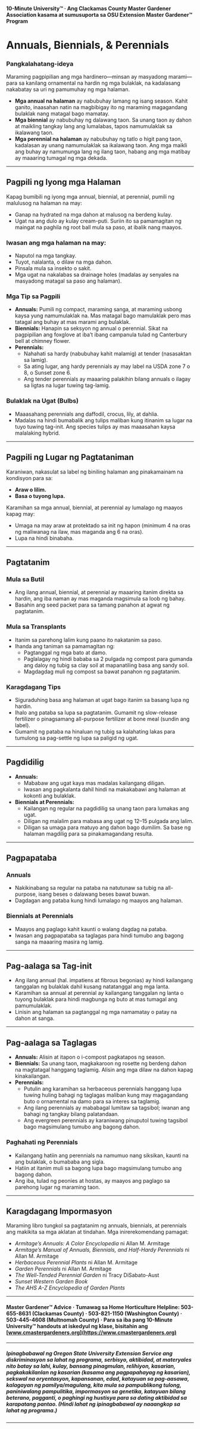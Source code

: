 #### 10-Minute University™ · Ang Clackamas County Master Gardener Association kasama at sumusuporta sa OSU Extension Master Gardener™ Program

# Annuals, Biennials, & Perennials

### Pangkalahatang-ideya

Maraming pagpipilian ang mga hardinero—minsan ay masyadong marami—para sa kanilang ornamental na hardin ng mga bulaklak, na kadalasang nakabatay sa uri ng pamumuhay ng mga halaman.

- **Mga annual na halaman** ay nabubuhay lamang ng isang season. Kahit ganito, inaasahan natin na magbibigay ito ng maraming magagandang bulaklak nang matagal bago mamatay.
- **Mga biennial** ay nabubuhay ng dalawang taon. Sa unang taon ay dahon at maikling tangkay lang ang lumalabas, tapos namumulaklak sa ikalawang taon.
- **Mga perennial na halaman** ay nabubuhay ng tatlo o higit pang taon, kadalasan ay unang namumulaklak sa ikalawang taon. Ang mga maikli ang buhay ay namumunga lang ng ilang taon, habang ang mga matibay ay maaaring tumagal ng mga dekada.

---

## Pagpili ng Iyong mga Halaman

Kapag bumibili ng iyong mga annual, biennial, at perennial, pumili ng malulusog na halaman na may:

- Ganap na hydrated na mga dahon at malusog na berdeng kulay.
- Ugat na ang dulo ay kulay cream-puti. Suriin ito sa pamamagitan ng maingat na paghila ng root ball mula sa paso, at ibalik nang maayos.

### Iwasan ang mga halaman na may:

- Naputol na mga tangkay.
- Tuyot, nalalanta, o dilaw na mga dahon.
- Pinsala mula sa insekto o sakit.
- Mga ugat na nakalabas sa drainage holes (madalas ay senyales na masyadong matagal sa paso ang halaman).

### Mga Tip sa Pagpili

- **Annuals:** Pumili ng compact, maraming sanga, at maraming usbong kaysa yung namumulaklak na. Mas matagal bago mamulaklak pero mas tatagal ang buhay at mas marami ang bulaklak.
- **Biennials:** Hanapin sa seksyon ng annual o perennial. Sikat na pagpipilian ang foxglove at iba’t ibang campanula tulad ng Canterbury bell at chimney flower.
- **Perennials:**
  - Nahahati sa hardy (nabubuhay kahit malamig) at tender (nasasaktan sa lamig).
  - Sa ating lugar, ang hardy perennials ay may label na USDA zone 7 o 8, o Sunset zone 6.
  - Ang tender perennials ay maaaring palakihin bilang annuals o ilagay sa ligtas na lugar tuwing tag-lamig.

### Bulaklak na Ugat (Bulbs)

- Maaasahang perennials ang daffodil, crocus, lily, at dahlia.
- Madalas na hindi bumabalik ang tulips maliban kung itinanim sa lugar na tuyo tuwing tag-init. Ang species tulips ay mas maaasahan kaysa malalaking hybrid.

---

## Pagpili ng Lugar ng Pagtataniman

Karaniwan, nakasulat sa label ng biniling halaman ang pinakamainam na kondisyon para sa:

- **Araw o lilim.**
- **Basa o tuyong lupa.**

Karamihan sa mga annual, biennial, at perennial ay lumalago ng maayos kapag may:

- Umaga na may araw at protektado sa init ng hapon (minimum 4 na oras ng maliwanag na ilaw, mas maganda ang 6 na oras).
- Lupa na hindi binabaha.

---

## Pagtatanim

### Mula sa Butil

- Ang ilang annual, biennial, at perennial ay maaaring itanim direkta sa hardin, ang iba naman ay mas maganda magsimula sa loob ng bahay.
- Basahin ang seed packet para sa tamang panahon at agwat ng pagtatanim.

### Mula sa Transplants

- Itanim sa parehong lalim kung paano ito nakatanim sa paso.
- Ihanda ang taniman sa pamamagitan ng:
  - Pagtanggal ng mga bato at damo.
  - Paglalagay ng hindi bababa sa 2 pulgada ng compost para gumanda ang daloy ng tubig sa clay soil at mapanatiling basa ang sandy soil.
  - Magdagdag muli ng compost sa bawat panahon ng pagtatanim.

### Karagdagang Tips

- Siguraduhing basa ang halaman at ugat bago itanim sa basang lupa ng hardin.
- Ihalo ang pataba sa lupa sa pagtatanim. Gumamit ng slow-release fertilizer o pinagsamang all-purpose fertilizer at bone meal (sundin ang label).
- Gumamit ng pataba na hinaluan ng tubig sa kalahating lakas para tumulong sa pag-settle ng lupa sa paligid ng ugat.

---

## Pagdidilig

- **Annuals:**
  - Mababaw ang ugat kaya mas madalas kailangang diligan.
  - Iwasan ang pagkalanta dahil hindi na makakabawi ang halaman at kokonti ang bulaklak.
- **Biennials at Perennials:**
  - Kailangan ng regular na pagdidilig sa unang taon para lumakas ang ugat.
  - Diligan ng malalim para mabasa ang ugat ng 12–15 pulgada ang lalim.
  - Diligan sa umaga para matuyo ang dahon bago dumilim. Sa base ng halaman magdilig para sa pinakamagandang resulta.

---

## Pagpapataba

### Annuals

- Nakikinabang sa regular na pataba na natutunaw sa tubig na all-purpose, isang beses o dalawang beses bawat buwan.
- Dagdagan ang pataba kung hindi lumalago ng maayos ang halaman.

### Biennials at Perennials

- Maayos ang paglago kahit kaunti o walang dagdag na pataba.
- Iwasan ang pagpapataba sa taglagas para hindi tumubo ang bagong sanga na maaaring masira ng lamig.

---

## Pag-aalaga sa Tag-init

- Ang ilang annual (hal. impatiens at fibrous begonias) ay hindi kailangang tanggalan ng bulaklak dahil kusang natatanggal ang mga lanta.
- Karamihan sa annual at perennial ay kailangang tanggalan ng lanta o tuyong bulaklak para hindi magbunga ng buto at mas tumagal ang pamumulaklak.
- Linisin ang halaman sa pagtanggal ng mga namamatay o patay na dahon at sanga.

---

## Pag-aalaga sa Taglagas

- **Annuals:** Alisin at itapon o i-compost pagkatapos ng season.
- **Biennials:** Sa unang taon, magkakaroon ng rosette ng berdeng dahon na magtatagal hanggang taglamig. Alisin ang mga dilaw na dahon kapag kinakailangan.
- **Perennials:**
  - Putulin ang karamihan sa herbaceous perennials hanggang lupa tuwing huling bahagi ng taglagas maliban kung may magagandang buto o ornamental na damo para sa interes sa taglamig.
  - Ang ilang perennials ay mababagal lumitaw sa tagsibol; iwanan ang bahagi ng tangkay bilang palatandaan.
  - Ang evergreen perennials ay karaniwang pinuputol tuwing tagsibol bago magsimulang tumubo ang bagong dahon.

### Paghahati ng Perennials

- Kailangang hatiin ang perennials na namumuo nang siksikan, kaunti na ang bulaklak, o bumababa ang sigla.
- Hatiin at itanim muli sa bagong lupa bago magsimulang tumubo ang bagong dahon.
- Ang iba, tulad ng peonies at hostas, ay maayos ang paglago sa parehong lugar ng maraming taon.

---

## Karagdagang Impormasyon

Maraming libro tungkol sa pagtatanim ng annuals, biennials, at perennials ang makikita sa mga aklatan at tindahan. Mga inirerekomendang pamagat:

- *Armitage’s Annuals: A Color Encyclopedia* ni Allan M. Armitage
- *Armitage’s Manual of Annuals, Biennials, and Half-Hardy Perennials* ni Allan M. Armitage
- *Herbaceous Perennial Plants* ni Allan M. Armitage
- *Garden Perennials* ni Allan M. Armitage
- *The Well-Tended Perennial Garden* ni Tracy DiSabato-Aust
- *Sunset Western Garden Book*
- *The AHS A-Z Encyclopedia of Garden Plants*

---

#### Master Gardener™ Advice · Tumawag sa Home Horticulture Helpline: 503-655-8631 (Clackamas County) · 503-821-1150 (Washington County) · 503-445-4608 (Multnomah County) · Para sa iba pang 10-Minute University™ handouts at iskedyul ng klase, bisitahin ang [www.cmastergardeners.org](https://www.cmastergardeners.org)

---

##### Ipinagbabawal ng Oregon State University Extension Service ang diskriminasyon sa lahat ng programa, serbisyo, aktibidad, at materyales nito batay sa lahi, kulay, bansang pinagmulan, relihiyon, kasarian, pagkakakilanlan ng kasarian (kasama ang pagpapahayag ng kasarian), sekswal na oryentasyon, kapansanan, edad, katayuan sa pag-aasawa, kalagayan ng pamilya/magulang, kita mula sa pampublikong tulong, paniniwalang pampulitika, impormasyon sa genetika, katayuan bilang beterano, pagganti, o paghingi ng hustisya para sa dating aktibidad sa karapatang pantao. (Hindi lahat ng ipinagbabawal ay naaangkop sa lahat ng programa.)
---